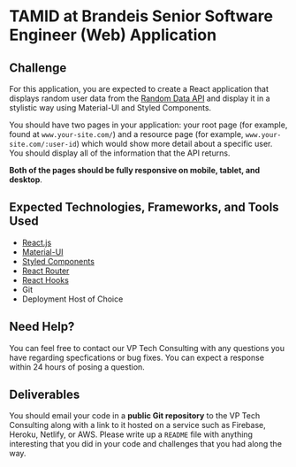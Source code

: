 # TAMID at Brandeis Senior Software Engineer (Web) Application

## Challenge

For this application, you are expected to create a React application that displays random user data from the [Random Data API](https://random-data-api.com/documentation) and display it in a stylistic way using Material-UI and Styled Components. 

You should have two pages in your application: your root page (for example, found at `www.your-site.com/`) and a resource page (for example, `www.your-site.com/:user-id`) which would show more detail about a specific user. You should display all of the information that the API returns.

**Both of the pages should be fully responsive on mobile, tablet, and desktop**.

## Expected Technologies, Frameworks, and Tools Used

* [React.js](https://reactjs.org/)
* [Material-UI](https://material-ui.com/getting-started/installation/)
* [Styled Components](https://styled-components.com/)
* [React Router](https://reactrouter.com/)
* [React Hooks](https://reactjs.org/docs/hooks-intro.html)
* Git
* Deployment Host of Choice

## Need Help?

You can feel free to contact our VP Tech Consulting with any questions you have regarding specfications or bug fixes. You can expect a response within 24 hours of posing a question.

## Deliverables

You should email your code in a **public Git repository** to the VP Tech Consulting along with a link to it hosted on a service such as Firebase, Heroku, Netlify, or AWS. Please write up a `README` file with anything interesting that you did in your code and challenges that you had along the way.

